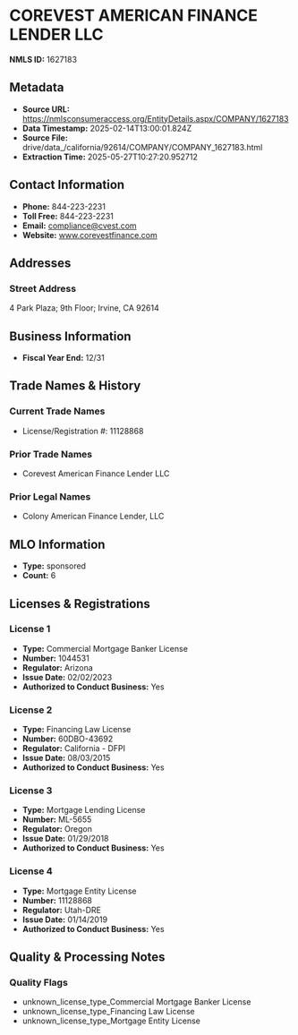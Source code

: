 # COREVEST AMERICAN FINANCE LENDER LLC

**NMLS ID:** 1627183

## Metadata
- **Source URL:** https://nmlsconsumeraccess.org/EntityDetails.aspx/COMPANY/1627183
- **Data Timestamp:** 2025-02-14T13:00:01.824Z
- **Source File:** drive/data_/california/92614/COMPANY/COMPANY_1627183.html
- **Extraction Time:** 2025-05-27T10:27:20.952712

## Contact Information
- **Phone:** 844-223-2231
- **Toll Free:** 844-223-2231
- **Email:** compliance@cvest.com
- **Website:** www.corevestfinance.com

## Addresses
### Street Address
4 Park Plaza; 9th Floor; Irvine, CA 92614

## Business Information
- **Fiscal Year End:** 12/31

## Trade Names & History
### Current Trade Names
- License/Registration #: 11128868

### Prior Trade Names
- Corevest American Finance Lender LLC

### Prior Legal Names
- Colony American Finance Lender, LLC

## MLO Information
- **Type:** sponsored
- **Count:** 6

## Licenses & Registrations

### License 1
- **Type:** Commercial Mortgage Banker License
- **Number:** 1044531
- **Regulator:** Arizona
- **Issue Date:** 02/02/2023
- **Authorized to Conduct Business:** Yes

### License 2
- **Type:** Financing Law License
- **Number:** 60DBO-43692
- **Regulator:** California - DFPI
- **Issue Date:** 08/03/2015
- **Authorized to Conduct Business:** Yes

### License 3
- **Type:** Mortgage Lending License
- **Number:** ML-5655
- **Regulator:** Oregon
- **Issue Date:** 01/29/2018
- **Authorized to Conduct Business:** Yes

### License 4
- **Type:** Mortgage Entity License
- **Number:** 11128868
- **Regulator:** Utah-DRE
- **Issue Date:** 01/14/2019
- **Authorized to Conduct Business:** Yes

## Quality & Processing Notes
### Quality Flags
- unknown_license_type_Commercial Mortgage Banker License
- unknown_license_type_Financing Law License
- unknown_license_type_Mortgage Entity License
